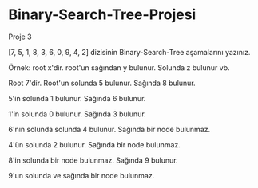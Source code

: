 # Binary-Search-Tree-Projesi

Proje 3

[7, 5, 1, 8, 3, 6, 0, 9, 4, 2] dizisinin Binary-Search-Tree aşamalarını yazınız.

Örnek: root x'dir. root'un sağından y bulunur. Solunda z bulunur vb.

Root 7'dir. Root'un solunda 5 bulunur. Sağında 8 bulunur.

5'in solunda 1 bulunur. Sağında 6 bulunur.

1'in solunda 0 bulunur. Sağında 3 bulunur. 

6'nın solunda solunda 4 bulunur. Sağında bir node bulunmaz.

4'ün solunda 2 bulunur. Sağında bir node bulunmaz.

8'in solunda bir node bulunmaz. Sağında 9 bulunur.

9'un solunda ve sağında bir node bulunmaz.
